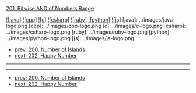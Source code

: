 [201. Bitwise AND of Numbers Range](https://leetcode.com/problems/bitwise-and-of-numbers-range/)

[![java]](../java/201-bitwise-and-of-numbers-range.md)
[![cpp]](../cpp/201-bitwise-and-of-numbers-range.md)
[![c]](../c/201-bitwise-and-of-numbers-range.md)
[![csharp]](../csharp/201-bitwise-and-of-numbers-range.md)
[![ruby]](../ruby/201-bitwise-and-of-numbers-range.md)
[![python]](../python/201-bitwise-and-of-numbers-range.md)
[![js]](../js/201-bitwise-and-of-numbers-range.md)
[java]: ../images/java-logo.png
[cpp]: ../images/cpp-logo.png
[c]: ../images/c-logo.png
[csharp]: ../images/csharp-logo.png
[ruby]: ../images/ruby-logo.png
[python]: ../images/python-logo.png
[js]: ../images/js-logo.png

- [prev: 200. Number of Islands](200-number-of-islands.md)
- [next: 202. Happy Number](202-happy-number.md)

---



---

- [prev: 200. Number of Islands](200-number-of-islands.md)
- [next: 202. Happy Number](202-happy-number.md)
